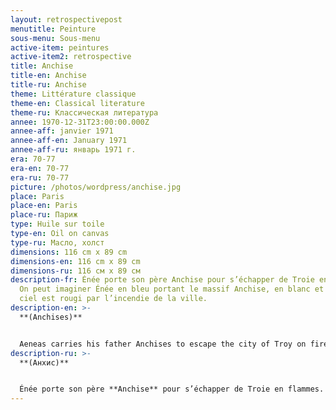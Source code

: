 ```yaml
---
layout: retrospectivepost
menutitle: Peinture
sous-menu: Sous-menu
active-item: peintures
active-item2: retrospective
title: Anchise
title-en: Anchise
title-ru: Anchise
theme: Littérature classique
theme-en: Classical literature
theme-ru: Классическая литература
annee: 1970-12-31T23:00:00.000Z
annee-aff: janvier 1971
annee-aff-en: January 1971
annee-aff-ru: январь 1971 г.
era: 70-77
era-en: 70-77
era-ru: 70-77
picture: /photos/wordpress/anchise.jpg
place: Paris
place-en: Paris
place-ru: Париж
type: Huile sur toile
type-en: Oil on canvas
type-ru: Масло, холст
dimensions: 116 cm x 89 cm
dimensions-en: 116 cm x 89 cm
dimensions-ru: 116 см x 89 см
description-fr: Énée porte son père Anchise pour s’échapper de Troie en flammes.
  On peut imaginer Énée en bleu portant le massif Anchise, en blanc et noir. Le
  ciel est rougi par l’incendie de la ville.
description-en: >-
  **(Anchises)**


  Aeneas carries his father Anchises to escape the city of Troy on fire. We can imagine Aeneas - in blue - carrying a massive Anchises - in black and white. The sky is red with fire.
description-ru: >-
  **(Анхис)**


  Énée porte son père **Anchise** pour s’échapper de Troie en flammes. On peut imaginer Énée en bleu portant le massif Anchise, en blanc et noir. Le ciel est rougi par l’incendie de la ville.
---
```

